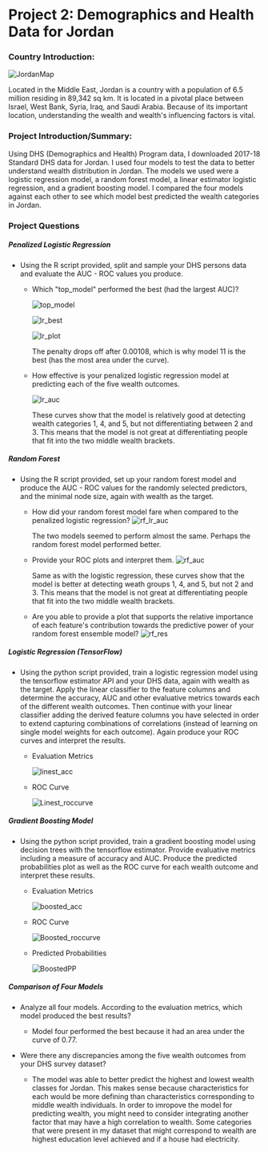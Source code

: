 # Project 2: Demographics and Health Data for Jordan

### Country Introduction:
![JordanMap](https://sglott.github.io/Data310_workbook/Jordan.jpg)

Located in the Middle East, Jordan is a country with a population of 6.5 million residing in 89,342 sq km. It is located in a pivotal place between Israel, West Bank, Syria, Iraq, and Saudi Arabia. Because of its important location, understanding the wealth and wealth's influencing factors is vital. 

### Project Introduction/Summary:
Using DHS (Demographics and Health) Program data, I downloaded 2017-18 Standard DHS data for Jordan. I used four models to test the data to better understand wealth
distribution in Jordan. The models we used were a logistic regression model, a random forest model, a linear estimator logistic regression, and a gradient boosting model. I compared the four models against each other to see which model best predicted the wealth categories in Jordan. 

### Project Questions
##### Penalized Logistic Regression
* Using the R script provided, split and sample your DHS persons data and evaluate the AUC - ROC values you produce. 
   * Which "top_model" performed the best (had the largest AUC)? 
   
      ![top_model](https://sglott.github.io/Data310_workbook/TopModelPredictor.png)
   
      ![lr_best](https://sglott.github.io/Data310_workbook/Lr_best.png)
   
      ![lr_plot](https://sglott.github.io/Data310_workbook/lr_plot.png)
   
      The penalty drops off after 0.00108, which is why model 11 is the best (has the most area under the curve). 


   * How effective is your penalized logistic regression model at predicting each of the five wealth outcomes.
      
      ![lr_auc](https://sglott.github.io/Data310_workbook/lr_auc.png)
      
      These curves show that the model is relatively good at detecting wealth categories 1, 4, and 5, but not differentiating between 2 and 3. This means that the model is not great at differentiating people that fit into the two middle wealth brackets. 

##### Random Forest
* Using the R script provided, set up your random forest model and produce the AUC - ROC values for the randomly selected predictors, and the minimal node size, again with wealth as the target. 
   * How did your random forest model fare when compared to the penalized logistic regression? 
      ![rf_lr_auc](https://sglott.github.io/Data310_workbook/rf_lr_auc.png)
      
      The two models seemed to perform almost the same. Perhaps the random forest model performed better. 

   * Provide your ROC plots and interpret them. 
      ![rf_auc](https://sglott.github.io/Data310_workbook/rf_auc.png)
      
      Same as with the logistic regression, these curves show that the model is better at detecting weath groups 1, 4, and 5, but not  2 and 3. This means that the model is not great at differentiating people that fit into the two middle wealth brackets. 
      
   * Are you able to provide a plot that supports the relative importance of each feature's contribution towards the predictive power of your random forest ensemble model?
      ![rf_res](https://sglott.github.io/Data310_workbook/rf_res.png)
      
##### Logistic Regression (TensorFlow)
* Using the python script provided, train a logistic regression model using the tensorflow estimator API and your DHS data, again with wealth as the target. Apply the linear classifier to the feature columns and determine the accuracy, AUC and other evaluative metrics towards each of the different wealth outcomes. Then continue with your linear classifier adding the derived feature columns you have selected in order to extend capturing combinations of correlations (instead of learning on single model weights for each outcome). Again produce your ROC curves and interpret the results.
   * Evaluation Metrics
   
      ![linest_acc](https://sglott.github.io/Data310_workbook/linest_acc.png)
   
   * ROC Curve
   
      ![Linest_roccurve](https://sglott.github.io/Data310_workbook/linest_roccurve.png)

##### Gradient Boosting Model
* Using the python script provided, train a gradient boosting model using decision trees with the tensorflow estimator. Provide evaluative metrics including a measure of accuracy and AUC. Produce the predicted probabilities plot as well as the ROC curve for each wealth outcome and interpret these results.
   * Evaluation Metrics

      ![boosted_acc](https://sglott.github.io/Data310_workbook/boosted_acc.png)

   * ROC Curve

      ![Boosted_roccurve](https://sglott.github.io/Data310_workbook/boost_ROCcurve.png)

   * Predicted Probabilities

      ![BoostedPP](https://sglott.github.io/Data310_workbook/boostedpp.png)


##### Comparison of Four Models
* Analyze all four models. According to the evaluation metrics, which model produced the best results? 
   * Model four performed the best because it had an area under the curve of 0.77.
   
* Were there any discrepancies among the five wealth outcomes from your DHS survey dataset?
   * The model was able to better predict the highest and lowest wealth classes for Jordan. This makes sense because characteristics for each would be more defining than characteristics corresponding to middle wealth individuals. In order to imropove the model for predicting wealth, you might need to consider integrating another factor that may have a high correlation to wealth. Some categories that were present in my dataset that might correspond to wealth are highest education level achieved and if a house had electricity. 


